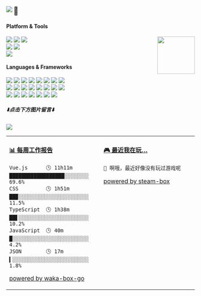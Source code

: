 <h2><a href="https://github.com/journey-ad"><img src="https://raw.githubusercontent.com/journey-ad/journey-ad/master/sayhi.svg" align="left" /></a>🌱</h2>

<!--<p>
  <img src="https://weather-icon.getloli.com/@shanghai?v=1" align="right">
</p>-->

#### Platform & Tools
<a href="https://count.getloli.com/"><img src="https://count.getloli.com/get/@github.readme?theme=asoul" height="100" align="right"></a>
[![](https://img.shields.io/badge/OS-Arch%20Linux-33aadd?style=for-the-badge&logo=arch-linux&logoColor=ffffff)](https://www.archlinux.org/)
[![](https://img.shields.io/badge/macOS-Monterey-292e33?style=for-the-badge&logo=apple&logoColor=ffffff)](https://www.apple.com/macos/big-sur/)
[![](https://img.shields.io/badge/Windows-11-4e9eee?style=for-the-badge&logo=windows&logoColor=ffffff)](https://www.microsoft.com/windows/windows-11)   
[![](https://img.shields.io/badge/Samsung-S20-2E77BC?style=for-the-badge&logo=android&logoColor=ffffff)](https://www.samsung.com/us/app/mobile/galaxy-s20-5g/)
[![](https://img.shields.io/badge/iPhone-13%20Pro-999999?style=for-the-badge&logo=apple&logoColor=ffffff)](https://www.apple.com/)   
[![](https://img.shields.io/badge/IDE-Visual%20Studio%20Code-blue?style=for-the-badge&logo=visual-studio-code&logoColor=ffffff)](https://code.visualstudio.com/)

#### Languages & Frameworks
[![](https://img.shields.io/badge/-Webpack-8dd6f9?style=for-the-badge&logo=webpack&logoColor=white)](https://webpack.js.org/)
[![](https://img.shields.io/badge/-React-61dafb?style=for-the-badge&logo=react&logoColor=ffffff)](https://reactjs.org/)
[![](https://img.shields.io/badge/-Docker-2496ED?style=for-the-badge&logo=docker&logoColor=ffffff)](https://www.docker.com/)
[![](https://img.shields.io/badge/-Yarn-2c8ebb?style=for-the-badge&logo=yarn&logoColor=ffffff)](https://yarnpkg.com/)
[![](https://img.shields.io/badge/-TypeScript-007acc?style=for-the-badge&logo=typescript&logoColor=white)](https://www.typescriptlang.org/)
[![](https://img.shields.io/badge/-CSS3-1572B6?style=for-the-badge&logo=css3&logoColor=white)](https://www.w3.org/Style/CSS/)
[![](https://img.shields.io/badge/-Less-1d365d?style=for-the-badge&logo=less&logoColor=ffffff)](https://lesscss.org/)
[![](https://img.shields.io/badge/-Next.js-000000?style=for-the-badge&logo=next.js&logoColor=ffffff)](https://nextjs.org/)   
[![](https://img.shields.io/badge/-NPM-cb3837?style=for-the-badge&logo=npm&logoColor=white)](https://npmjs.com/)
[![](https://img.shields.io/badge/-PostCSS-dd3a0a?style=for-the-badge&logo=postcss&logoColor=white)](https://postcss.org/)
[![](https://img.shields.io/badge/-HTML5-E34F26?style=for-the-badge&logo=html5&logoColor=white)](https://html.spec.whatwg.org/)
[![](https://img.shields.io/badge/-Git-f05032?style=for-the-badge&logo=git&logoColor=white)](https://git-scm.com/)
[![](https://img.shields.io/badge/-rollup.js-ec4a3f?style=for-the-badge&logo=rollup.js&logoColor=ffffff)](https://rollupjs.org/)
[![](https://img.shields.io/badge/-Stylus-ff6347?style=for-the-badge&logo=stylus&logoColor=ffffff)](https://stylus-lang.com/)
[![](https://img.shields.io/badge/-Serverless-fd5750?style=for-the-badge&logo=serverless&logoColor=ffffff)](https://www.serverless.com/)
[![](https://img.shields.io/badge/-Vite-646CFF?style=for-the-badge&logo=vite&logoColor=ffffff)](https://vitejs.dev/)   
[![](https://img.shields.io/badge/-Linux-fcc624?style=for-the-badge&logo=linux&logoColor=white)](https://www.linuxfoundation.org/)
[![](https://img.shields.io/badge/-JavaScript-f7e018?style=for-the-badge&logo=javascript&logoColor=white)](https://www.ecma-international.org/)
[![](https://img.shields.io/badge/-pnpm-f69220?style=for-the-badge&logo=pnpm&logoColor=ffffff)](https://pnpm.io/)
[![](https://img.shields.io/badge/-Vue.js-4fc08d?style=for-the-badge&logo=vue.js&logoColor=ffffff)](https://vuejs.org/)
[![](https://img.shields.io/badge/-MongoDB-47a248?style=for-the-badge&logo=mongodb&logoColor=ffffff)](https://www.mongodb.com/)
[![](https://img.shields.io/badge/-Nginx-269539?style=for-the-badge&logo=nginx&logoColor=ffffff)](https://nginx.org/)
[![](https://img.shields.io/badge/-Node.js-43853d?style=for-the-badge&logo=node.js&logoColor=ffffff)](https://nodejs.org/)

<!--
#### Toys
[AIGC收藏夹](https://aigc.getloli.com/)

#### Console&Game
![](https://img.shields.io/badge/-Nintendo%20Switch-e60012?style=for-the-badge&logo=nintendo%20switch&logoColor=ffffff)
[![](https://img.shields.io/badge/-PlayStation%204-0070d1?style=for-the-badge&logo=playstation&logoColor=ffffff)](https://psnine.com/psnid/journey-ad)
[![](https://img.shields.io/badge/Steam-171a21?style=for-the-badge&logo=steam&logoColor=ffffff)](https://steamcommunity.com/id/journey_ad)
-->

##### ⬇️**点击下方图片留言**⬇️

[![](https://chat.getloli.com/room/@journey-ad.github/svg?width=600&height=280&limit=20&theme=light&title=journey-ad@github:%20~&fontSize=13)](https://chat.getloli.com/room/@journey-ad.github?title=JAD%E7%9A%84Github%E7%95%99%E8%A8%80%E6%9D%BF)

<table>
<tr>
<td valign="top" width="50%">

<!-- waka-box start -->
#### <a href="https://gist.github.com/a074b1d99d36db5b72c8ef9c1436a074" target="_blank">📊 每周工作报告</a>
```text
Vue.js      🕓 11h11m ██████████████████░░░░░░░░ 69.6%
CSS         🕓 1h51m  ██▉░░░░░░░░░░░░░░░░░░░░░░░ 11.5%
TypeScript  🕓 1h38m  ██▋░░░░░░░░░░░░░░░░░░░░░░░ 10.2%
JavaScript  🕓 40m    █░░░░░░░░░░░░░░░░░░░░░░░░░  4.2%
JSON        🕓 17m    ▍░░░░░░░░░░░░░░░░░░░░░░░░░  1.8%
```
<!-- Powered by https://github.com/journey-ad/waka-box-go . -->
<!-- waka-box end -->

[powered by waka-box-go](https://github.com/journey-ad/waka-box-go)

</td>
<td valign="top" width="50%">

<!-- steam-box start -->
#### <a href="https://gist.github.com/62fa160542e61ac240820bc0b02b5632" target="_blank">🎮 最近我在玩…</a>
```text
🚫 啊哦，最近好像没有玩过游戏呢
```
<!-- Powered by https://github.com/YouEclipse/steam-box . -->
<!-- steam-box end -->

[powered by steam-box](https://github.com/journey-ad/steam-box)

</td>
</tr>
</table>

<!--
**journey-ad/journey-ad** is a ✨ _special_ ✨ repository because its `README.md` (this file) appears on your GitHub profile.

Here are some ideas to get you started:

- 🔭 I’m currently working on ...
- 🌱 I’m currently learning ...
- 👯 I’m looking to collaborate on ...
- 🤔 I’m looking for help with ...
- 💬 Ask me about ...
- 📫 How to reach me: ...
- 😄 Pronouns: ...
- ⚡ Fun fact: ...
-->
